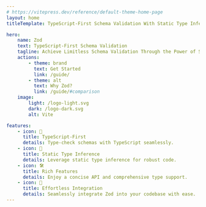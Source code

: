 ```yaml
---
# https://vitepress.dev/reference/default-theme-home-page
layout: home
titleTemplate: TypeScript-First Schema Validation With Static Type Inference

hero:
    name: Zod
    text: TypeScript-First Schema Validation
    tagline: Achieve Limitless Schema Validation Through the Power of Static Type Inference.
    actions:
        - theme: brand
          text: Get Started
          link: /guide/
        - theme: alt
          text: Why Zod?
          link: /guide/#comparison
    image:
        light: /logo-light.svg
        dark: /logo-dark.svg
        alt: Vite

features:
    - icon: 🌟
      title: TypeScript-First
      details: Type-check schemas with TypeScript seamlessly.
    - icon: 🚀
      title: Static Type Inference
      details: Leverage static type inference for robust code.
    - icon: 🛠️
      title: Rich Features
      details: Enjoy a concise API and comprehensive type support.
    - icon: 🔄
      title: Effortless Integration
      details: Seamlessly integrate Zod into your codebase with ease.
---
```

